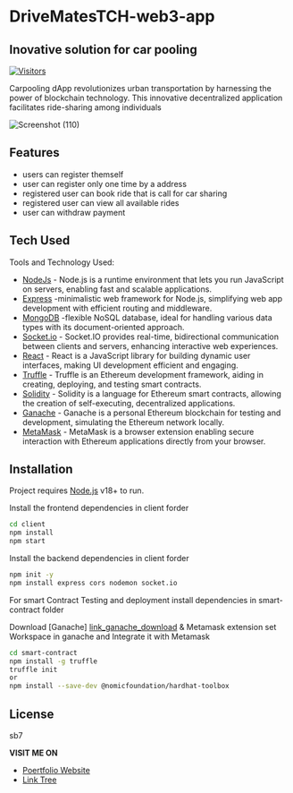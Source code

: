 # DriveMatesTCH-web3-app
## Inovative solution for car pooling
[![Visitors](https://api.visitorbadge.io/api/visitors?path=https%3A%2F%2Fgithub.com%2Fs-brajendra%2FDriveMatesTCH&label=VISITOR&countColor=%23263759&style=flat-square)](https://visitorbadge.io/status?path=https%3A%2F%2Fgithub.com%2Fs-brajendra%2FDriveMatesTCH)

<!--[![N|Solid](https://cldup.com/dTxpPi9lDf.thumb.png)](https://nodesource.com/products/nsolid)-->

<!--[![Build Status](https://travis-ci.org/joemccann/dillinger.svg?branch=master)](https://travis-ci.org/joemccann/dillinger)-->

Carpooling dApp revolutionizes urban transportation by harnessing the power of blockchain technology. This innovative decentralized application facilitates ride-sharing among individuals

![Screenshot (110)](https://github.com/s-brajendra/P2P-Car-Pooling/assets/80635193/32c4b02e-b20b-47b4-8ae3-b0a78549805a)




## Features


- users can register themself
- user can register only one time by a address
- registered user can book ride that is call for car sharing 
- registered user can view all available rides 
- user can withdraw payment 








## Tech Used

Tools and Technology Used:

- [NodeJs][link_node] - Node.js is a runtime environment that lets you run JavaScript on servers, enabling fast and scalable applications.
- [Express][link_express] -minimalistic web framework for Node.js, simplifying web app development with efficient routing and middleware.
- [MongoDB][link_mongo] -flexible NoSQL database, ideal for handling various data types with its document-oriented approach.
- [Socket.io][link_socket] - Socket.IO provides real-time, bidirectional communication between clients and servers, enhancing interactive web experiences.
- [React][link_react] - React is a JavaScript library for building dynamic user interfaces, making UI development efficient and engaging.
- [Truffle][link_truffle] -  Truffle is an Ethereum development framework, aiding in creating, deploying, and testing smart contracts.
- [Solidity][link_solidity] - Solidity is a language for Ethereum smart contracts, allowing the creation of self-executing, decentralized applications.
- [Ganache][link_ganache] - Ganache is a personal Ethereum blockchain for testing and development, simulating the Ethereum network locally.
- [MetaMask][link_metamask] - MetaMask is a browser extension enabling secure interaction with Ethereum applications directly from your browser.


## Installation

Project requires [Node.js](https://nodejs.org/) v18+ to run.

Install the frontend dependencies in client forder

```sh
cd client
npm install
npm start
```

Install the backend dependencies in client forder

```sh
npm init -y
npm install express cors nodemon socket.io

```

For smart Contract Testing and deployment install dependencies in smart-contract folder

Download [Ganache] [link_ganache_download] & Metamask extension
set Workspace in ganache and Integrate it with Metamask

```sh
cd smart-contract
npm install -g truffle 
truffle init
or 
npm install --save-dev @nomicfoundation/hardhat-toolbox 

```

<!--## Plugins-->

<!--Dillinger is currently extended with the following plugins.-->
<!--Instructions on how to use them in your own application are linked below.-->

<!--| Plugin | README |-->
<!--| ------ | ------ |-->
<!--| Dropbox | [plugins/dropbox/README.md][PlDb] |-->
<!--| GitHub | [plugins/github/README.md][PlGh] |-->
<!--| Google Drive | [plugins/googledrive/README.md][PlGd] |-->
<!--| OneDrive | [plugins/onedrive/README.md][PlOd] |-->




## License
sb7

**VISIT ME ON** 
-  [Poertfolio Website][link_portfolio]
-  [Link Tree][link_tree]


[link_node]: <http://nodejs.org>
[link_express]: <http://expressjs.com>
[link_mongo]:<>
[link_socket]: <>
[link_react]:<>
[link_truffle]:<> 
[link_solidity]:<>
[link_ganache]:<>
[link_metamask]:<>
[link_ganache_download]: <https://trufflesuite.com/ganache/>
[link_portfolio]:<https://master--sbrajen7.netlify.app/>
[link_tree]:<https://linktr.ee/sbrajen07>
